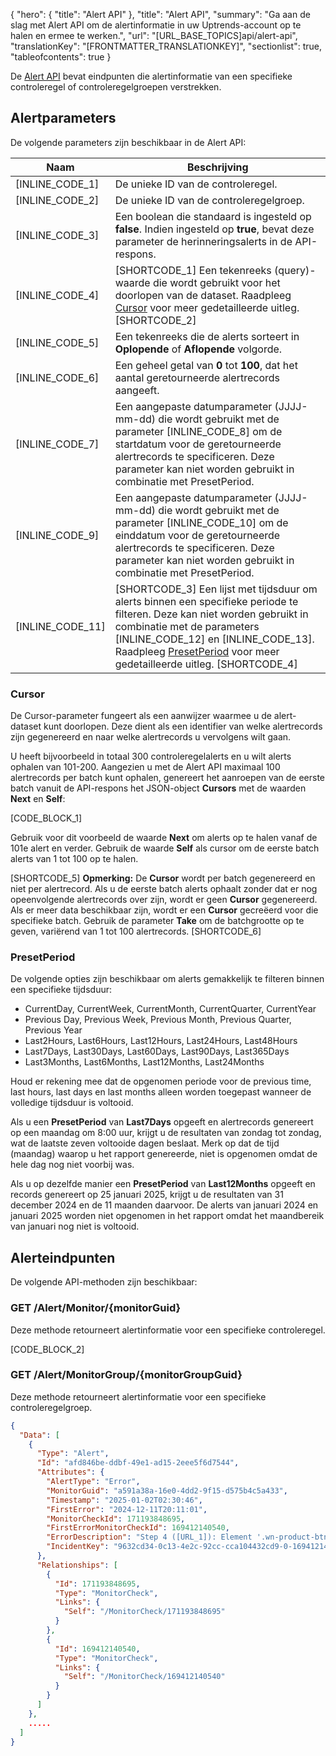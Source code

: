 {
  "hero": {
    "title": "Alert API"
  },
  "title": "Alert API",
  "summary": "Ga aan de slag met Alert API om de alertinformatie in uw Uptrends-account op te halen en ermee te werken.",
  "url": "[URL_BASE_TOPICS]api/alert-api",
  "translationKey": "[FRONTMATTER_TRANSLATIONKEY]",
  "sectionlist": true,
  "tableofcontents": true
}

De [Alert API]([LINK_URL_1]) bevat eindpunten die alertinformatie van een specifieke controleregel of controleregelgroepen verstrekken.

## Alertparameters

De volgende parameters zijn beschikbaar in de Alert API:

| Naam | Beschrijving |
|--|--|
| [INLINE_CODE_1] | De unieke ID van de controleregel. |
| [INLINE_CODE_2] | De unieke ID van de controleregelgroep. |
| [INLINE_CODE_3] | Een boolean die standaard is ingesteld op **false**. Indien ingesteld op **true**, bevat deze parameter de herinneringsalerts in de API-respons. |
| [INLINE_CODE_4]| [SHORTCODE_1]  Een tekenreeks (query)-waarde die wordt gebruikt voor het doorlopen van de dataset. Raadpleeg [Cursor]([LINK_URL_2]) voor meer gedetailleerde uitleg. [SHORTCODE_2]|
| [INLINE_CODE_5]| Een tekenreeks die de alerts sorteert in **Oplopende** of **Aflopende** volgorde. |
| [INLINE_CODE_6]| Een geheel getal van **0** tot **100**, dat het aantal geretourneerde alertrecords aangeeft. |
| [INLINE_CODE_7]| Een aangepaste datumparameter (JJJJ-mm-dd) die wordt gebruikt met de parameter [INLINE_CODE_8] om de startdatum voor de geretourneerde alertrecords te specificeren. Deze parameter kan niet worden gebruikt in combinatie met PresetPeriod. |
| [INLINE_CODE_9]| Een aangepaste datumparameter (JJJJ-mm-dd) die wordt gebruikt met de parameter [INLINE_CODE_10] om de einddatum voor de geretourneerde alertrecords te specificeren. Deze parameter kan niet worden gebruikt in combinatie met PresetPeriod. |
| [INLINE_CODE_11]| [SHORTCODE_3] Een lijst met tijdsduur om alerts binnen een specifieke periode te filteren. Deze kan niet worden gebruikt in combinatie met de parameters [INLINE_CODE_12] en [INLINE_CODE_13]. Raadpleeg [PresetPeriod]([LINK_URL_3]) voor meer gedetailleerde uitleg.  [SHORTCODE_4]|

### Cursor

De Cursor-parameter fungeert als een aanwijzer waarmee u de alert-dataset kunt doorlopen. Deze dient als een identifier van welke alertrecords zijn gegenereerd en naar welke alertrecords u vervolgens wilt gaan.

U heeft bijvoorbeeld in totaal 300 controleregelalerts en u wilt alerts ophalen van 101-200. Aangezien u met de Alert API maximaal 100 alertrecords per batch kunt ophalen, genereert het aanroepen van de eerste batch vanuit de API-respons het JSON-object **Cursors** met de waarden **Next** en **Self**:

[CODE_BLOCK_1]

Gebruik voor dit voorbeeld de waarde **Next** om alerts op te halen vanaf de 101e alert en verder. Gebruik de waarde **Self** als cursor om de eerste batch alerts van 1 tot 100 op te halen.

[SHORTCODE_5] **Opmerking:** De **Cursor** wordt per batch gegenereerd en niet per alertrecord. Als u de eerste batch alerts ophaalt zonder dat er nog opeenvolgende alertrecords over zijn, wordt er geen **Cursor** gegenereerd. Als er meer data beschikbaar zijn, wordt er een **Cursor** gecreëerd voor die specifieke batch. Gebruik de parameter **Take** om de batchgrootte op te geven, variërend van 1 tot 100 alertrecords. [SHORTCODE_6]

### PresetPeriod

De volgende opties zijn beschikbaar om alerts gemakkelijk te filteren binnen een specifieke tijdsduur:

- CurrentDay, CurrentWeek, CurrentMonth, CurrentQuarter, CurrentYear
- Previous Day, Previous Week, Previous Month, Previous Quarter, Previous Year
- Last2Hours, Last6Hours, Last12Hours, Last24Hours, Last48Hours
- Last7Days, Last30Days, Last60Days, Last90Days, Last365Days
- Last3Months, Last6Months, Last12Months, Last24Months

Houd er rekening mee dat de opgenomen periode voor de previous time, last hours, last days en last months alleen worden toegepast wanneer de volledige tijdsduur is voltooid.

Als u een **PresetPeriod** van **Last7Days** opgeeft en alertrecords genereert op een maandag om 8:00 uur, krijgt u de resultaten van zondag tot zondag, wat de laatste zeven voltooide dagen beslaat. Merk op dat de tijd (maandag) waarop u het rapport genereerde, niet is opgenomen omdat de hele dag nog niet voorbij was.

Als u op dezelfde manier een **PresetPeriod** van **Last12Months** opgeeft en records genereert op 25 januari 2025, krijgt u de resultaten van 31 december 2024 en de 11 maanden daarvoor. De alerts van januari 2024 en januari 2025 worden niet opgenomen in het rapport omdat het maandbereik van januari nog niet is voltooid.

## Alerteindpunten

De volgende API-methoden zijn beschikbaar:

### GET /Alert/Monitor/{monitorGuid}

Deze methode retourneert alertinformatie voor een specifieke controleregel.

[CODE_BLOCK_2]

### GET /Alert/MonitorGroup/{monitorGroupGuid}

Deze methode retourneert alertinformatie voor een specifieke controleregelgroep.

```json
{
  "Data": [
    {
      "Type": "Alert",
      "Id": "afd846be-ddbf-49e1-ad15-2eee5f6d7544",
      "Attributes": {
        "AlertType": "Error",
        "MonitorGuid": "a591a38a-16e0-4dd2-9f15-d575b4c5a433",
        "Timestamp": "2025-01-02T02:30:46",
        "FirstError": "2024-12-11T20:11:01",
        "MonitorCheckId": 171193848695,
        "FirstErrorMonitorCheckId": 169412140540,
        "ErrorDescription": "Step 4 ([URL_1]): Element '.wn-product-btn' not found.",
        "IncidentKey": "9632cd34-0c13-4e2c-92cc-cca104432cd9-0-169412140545"
      },
      "Relationships": [
        {
          "Id": 171193848695,
          "Type": "MonitorCheck",
          "Links": {
            "Self": "/MonitorCheck/171193848695"
          }
        },
        {
          "Id": 169412140540,
          "Type": "MonitorCheck",
          "Links": {
            "Self": "/MonitorCheck/169412140540"
          }
        }
      ]
    },
    .....
  ]
}
